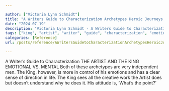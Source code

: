```yaml
---

author: ["Victoria Lynn Schmidt"]
title: "A Writers Guide to Characterization Archetypes Heroic Journeys and Other Elements of Dynamic Character Development - part0009_split_028.html"
date: "2024-07-19"
description: "Victoria Lynn Schmidt - A Writers Guide to Characterization Archetypes Heroic Journeys and Other Elements of Dynamic Character Development"
tags: ["king", "artist", "writer", "guide", "characterization", "emotional", "v", "mental", "archetype", "independent", "men", "however", "control", "emotion", "clear", "sense", "direction", "life", "see", "creative", "work", "understand", "attitude", "point"]
categories: [Reference]
url: /posts/reference/AWritersGuidetoCharacterizationArchetypesHeroicJourneysandOtherElementsofDynamicCharacterDevelopment-part0009split028html

---
```



A Writer’s Guide to Characterization
 THE ARTIST AND THE KING
EMOTIONAL VS. MENTAL
Both of these archetypes are very independent men. The King, however, is more in control of his emotions and has a clear sense of direction in life. The King sees all the creative work the Artist does but doesn’t understand why he does it. His attitude is, ‘What’s the point?’
